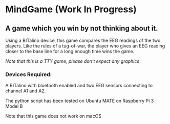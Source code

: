 # MindGame (Work In Progress)
## A game which you win by not thinking about it.


Using a BITalino device, this game compares the EEG readings of the two players. Like the rules of a tug-of-war, the player who gives an EEG reading closer to the base line for a long enough time wins the game.


*Note that this is a TTY game, please don't expect any graphics*


### Devices Required:

A BITalino with bluetooth enabled and two EEG sensors connecting to channel A1 and A2.


The python script has been tested on Ubuntu MATE on Raspberry Pi 3 Model B


Note that this game does not work on macOS
